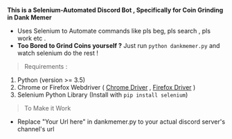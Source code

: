 **This is a Selenium-Automated Discord Bot , Specifically for Coin Grinding in Dank Memer**
* Uses Selenium to Automate commands like pls beg, pls search , pls work etc .
* **Too Bored to Grind Coins yourself ?** Just run `python dankmemer.py` and watch selenium do the rest !
>Requirements :
1. Python (version >= 3.5)
2. Chrome or Firefox Webdriver ( [Chrome Driver](https://chromedriver.chromium.org/downloads) , [Firefox Driver](https://github.com/mozilla/geckodriver/releases) )
3. Selenium Python Library (Install with `pip install selenium`)
>To Make it Work
* Replace "Your Url here" in dankmemer.py to your actual discord server's channel's url 



